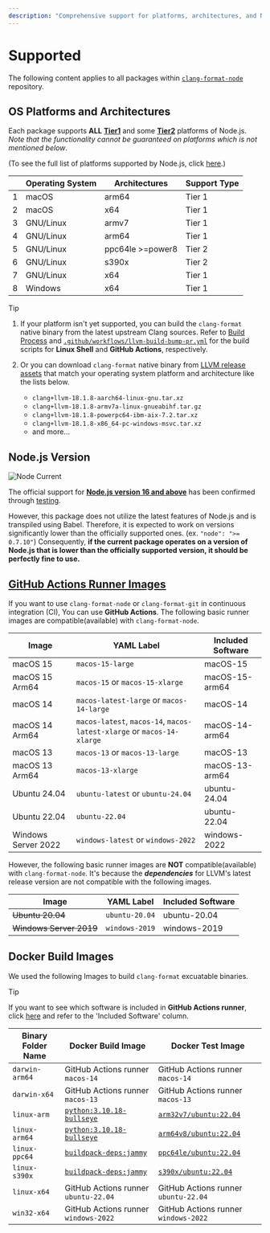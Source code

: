 ```yaml
---
description: "Comprehensive support for platforms, architectures, and Node.js versions, with CI integration options for `clang-format-node` across GitHub Actions and Docker images."
---
```


# Supported

The following content applies to all packages within [`clang-format-node`](https://github.com/lumirlumir/npm-clang-format-node) repository.

## OS Platforms and Architectures

Each package supports **ALL** [**Tier1**](https://github.com/nodejs/node/blob/main/BUILDING.md#strategy) and some [**Tier2**](https://github.com/nodejs/node/blob/main/BUILDING.md#strategy) platforms of Node.js. *Note that the functionality cannot be guaranteed on platforms which is not mentioned below*.

(To see the full list of platforms supported by Node.js, click [here](<https://github.com/nodejs/node/blob/main/BUILDING.md#platform-list>).)

<br> | Operating System | Architectures    | Support Type |
---- | ---------------- | ---------------- | ------------ |
1    | macOS            | arm64            | Tier 1       |
2    | macOS            | x64              | Tier 1       |
3    | GNU/Linux        | armv7            | Tier 1       |
4    | GNU/Linux        | arm64            | Tier 1       |
5    | GNU/Linux        | ppc64le >=power8 | Tier 2       |
6    | GNU/Linux        | s390x            | Tier 2       |
7    | GNU/Linux        | x64              | Tier 1       |
8    | Windows          | x64              | Tier 1       |

> [!TIP]
>
> 1. If your platform isn't yet supported, you can build the `clang-format` native binary from the latest upstream Clang sources. Refer to [Build Process](../further-reading/build-process.md) and [`.github/workflows/llvm-build-bump-pr.yml`](https://github.com/lumirlumir/npm-clang-format-node/blob/main/.github/workflows/llvm-build-bump-pr.yml) for the build scripts for **Linux Shell** and **GitHub Actions**, respectively.
>
> 1. Or you can download `clang-format` native binary from [LLVM release assets](https://github.com/llvm/llvm-project/releases) that match your operating system platform and architecture like the lists below.
>
>     - `clang+llvm-18.1.8-aarch64-linux-gnu.tar.xz`
>     - `clang+llvm-18.1.8-armv7a-linux-gnueabihf.tar.gz`
>     - `clang+llvm-18.1.8-powerpc64-ibm-aix-7.2.tar.xz`
>     - `clang+llvm-18.1.8-x86_64-pc-windows-msvc.tar.xz`
>     - and more...

## Node.js Version

![Node Current](https://img.shields.io/node/v/clang-format-node)

The official support for <u>**Node.js version 16 and above**</u> has been confirmed through [testing](https://github.com/lumirlumir/npm-clang-format-node/blob/main/.github/workflows/test-cross-platform.yml).

However, this package does not utilize the latest features of Node.js and is transpiled using Babel. Therefore, it is expected to work on versions significantly lower than the officially supported ones. (ex. `"node": ">= 0.7.10"`) Consequently, **if the current package operates on a version of Node.js that is lower than the officially supported version, it should be perfectly fine to use.**

## [GitHub Actions Runner Images](https://github.com/actions/runner-images?tab=readme-ov-file#available-images)

If you want to use `clang-format-node` or `clang-format-git` in continuous integration (CI), You can use **GitHub Actions**. The following basic runner images are compatible(available) with `clang-format-node`.

Image                        | YAML Label                                                             | Included Software |
---------------------------- | ---------------------------------------------------------------------- | ----------------- |
macOS 15                     | `macos-15-large`                                                       | macOS-15          |
macOS 15 Arm64               | `macos-15` or `macos-15-xlarge`                                        | macOS-15-arm64    |
macOS 14                     | `macos-latest-large` or `macos-14-large`                               | macOS-14          |
macOS 14 Arm64               | `macos-latest`, `macos-14`, `macos-latest-xlarge` or `macos-14-xlarge` | macOS-14-arm64    |
macOS 13                     | `macos-13` or `macos-13-large`                                         | macOS-13          |
macOS 13 Arm64               | `macos-13-xlarge`                                                      | macOS-13-arm64    |
Ubuntu 24.04                 | `ubuntu-latest` or `ubuntu-24.04`                                      | ubuntu-24.04      |
Ubuntu 22.04                 | `ubuntu-22.04`                                                         | ubuntu-22.04      |
Windows Server 2022          | `windows-latest` or `windows-2022`                                     | windows-2022      |

However, the following basic runner images are **NOT** compatible(available) with `clang-format-node`. It's because the ***dependencies*** for LLVM's latest release version are not compatible with the following images.

Image                   | YAML Label     | Included Software |
----------------------- | -------------- | ----------------- |
~~Ubuntu 20.04~~        | `ubuntu-20.04` | ubuntu-20.04      |
~~Windows Server 2019~~ | `windows-2019` | windows-2019      |

## Docker Build Images

We used the following Images to build `clang-format` excuatable binaries.

> [!TIP]
>
> If you want to see which software is included in **GitHub Actions runner**, click [here](https://github.com/actions/runner-images?tab=readme-ov-file#available-images) and refer to the 'Included Software' column.

Binary Folder Name | Docker **Build** Image                                             | Docker **Test** Image                                              |
------------------ | ------------------------------------------------------------------ | ------------------------------------------------------------------ |
`darwin-arm64`     | GitHub Actions runner `macos-14`                                   | GitHub Actions runner `macos-14`                                   |
`darwin-x64`       | GitHub Actions runner `macos-13`                                   | GitHub Actions runner `macos-13`                                   |
`linux-arm`        | [`python:3.10.18-bullseye`](https://hub.docker.com/_/python)       | [`arm32v7/ubuntu:22.04`](https://hub.docker.com/r/arm32v7/ubuntu/) |
`linux-arm64`      | [`python:3.10.18-bullseye`](https://hub.docker.com/_/python)       | [`arm64v8/ubuntu:22.04`](https://hub.docker.com/r/arm64v8/ubuntu/) |
`linux-ppc64`      | [`buildpack-deps:jammy`](https://hub.docker.com/_/buildpack-deps/) | [`ppc64le/ubuntu:22.04`](https://hub.docker.com/r/ppc64le/ubuntu/) |
`linux-s390x`      | [`buildpack-deps:jammy`](https://hub.docker.com/_/buildpack-deps/) | [`s390x/ubuntu:22.04`](https://hub.docker.com/r/s390x/ubuntu/)     |
`linux-x64`        | GitHub Actions runner `ubuntu-22.04`                               | GitHub Actions runner `ubuntu-22.04`                               |
`win32-x64`        | GitHub Actions runner `windows-2022`                               | GitHub Actions runner `windows-2022`                               |
